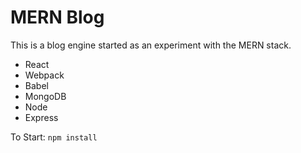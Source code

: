 MERN Blog
==

This is a blog engine started as an experiment with the MERN stack.

- React
- Webpack
- Babel
- MongoDB
- Node
- Express






To Start:  `npm install`